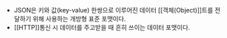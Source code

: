- JSON은 키와 값(key-value) 한쌍으로 이루어진 데이터 [[객체(Object)]]트를 전달하기 위해 사용하는 개방형 표준 포맷이다. 
- [[HTTP]]통신 시 데이터를 주고받을 때 흔히 쓰이는 데이터 포맷이다.